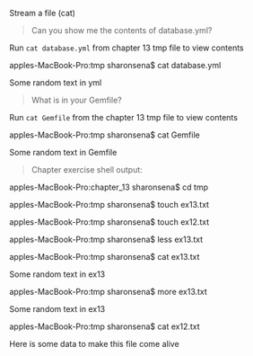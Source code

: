Stream a file (cat)

>Can you show me the contents of database.yml?

Run `cat database.yml` from chapter 13 tmp file to view contents

apples-MacBook-Pro:tmp sharonsena$ cat database.yml

Some random text in yml

>What is in your Gemfile?

Run `cat Gemfile` from the chapter 13 tmp file to view contents

apples-MacBook-Pro:tmp sharonsena$ cat Gemfile

Some random text in Gemfile

>Chapter exercise shell output:

apples-MacBook-Pro:chapter_13 sharonsena$ cd tmp

apples-MacBook-Pro:tmp sharonsena$ touch ex13.txt

apples-MacBook-Pro:tmp sharonsena$ touch ex12.txt

apples-MacBook-Pro:tmp sharonsena$ less ex13.txt

apples-MacBook-Pro:tmp sharonsena$ cat ex13.txt

Some random text in ex13

apples-MacBook-Pro:tmp sharonsena$ more ex13.txt

Some random text in ex13

apples-MacBook-Pro:tmp sharonsena$ cat ex12.txt

Here is some data to make this file come alive
